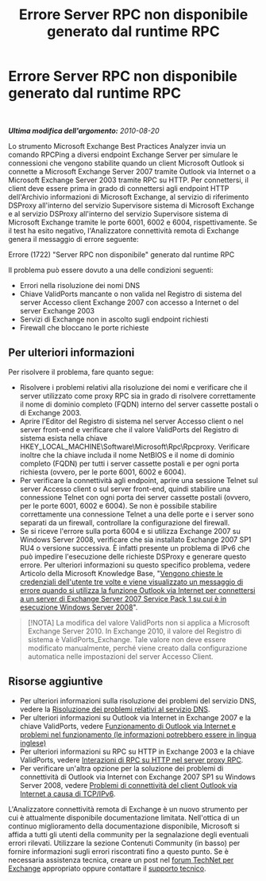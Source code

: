 ﻿---
title: Errore Server RPC non disponibile generato dal runtime RPC
TOCTitle: Errore Server RPC non disponibile generato dal runtime RPC
ms:assetid: db543644-c252-47ee-a70b-4f60770083dc
ms:mtpsurl: https://technet.microsoft.com/it-it/library/Dd439392(v=EXCHG.80)
ms:contentKeyID: 27341605
ms.date: 10/25/2013
mtps_version: v=EXCHG.80
_tocRel: dd439364(v=exchg.80)/toc.json
ms.translationtype: HT
---

# Errore Server RPC non disponibile generato dal runtime RPC

 

_**Ultima modifica dell'argomento:** 2010-08-20_

Lo strumento Microsoft Exchange Best Practices Analyzer invia un comando RPCPing a diversi endpoint Exchange Server per simulare le connessioni che vengono stabilite quando un client Microsoft Outlook si connette a Microsoft Exchange Server 2007 tramite Outlook via Internet o a Microsoft Exchange Server 2003 tramite RPC su HTTP. Per connettersi, il client deve essere prima in grado di connettersi agli endpoint HTTP dell'Archivio informazioni di Microsoft Exchange, al servizio di riferimento DSProxy all'interno del servizio Supervisore sistema di Microsoft Exchange e al servizio DSProxy all'interno del servizio Supervisore sistema di Microsoft Exchange tramite le porte 6001, 6002 e 6004, rispettivamente. Se il test ha esito negativo, l'Analizzatore connettività remota di Exchange genera il messaggio di errore seguente:

Errore (1722) "Server RPC non disponibile" generato dal runtime RPC

Il problema può essere dovuto a una delle condizioni seguenti:

  - Errori nella risoluzione dei nomi DNS  
  - Chiave ValidPorts mancante o non valida nel Registro di sistema del server Accesso client Exchange 2007 con accesso a Internet o del server Exchange 2003  
  - Servizi di Exchange non in ascolto sugli endpoint richiesti  
  - Firewall che bloccano le porte richieste  

## Per ulteriori informazioni

Per risolvere il problema, fare quanto segue:

  - Risolvere i problemi relativi alla risoluzione dei nomi e verificare che il server utilizzato come proxy RPC sia in grado di risolvere correttamente il nome di dominio completo (FQDN) interno del server cassette postali o di Exchange 2003.  
  - Aprire l'Editor del Registro di sistema nel server Accesso client o nel server front-end e verificare che il valore ValidPorts del Registro di sistema esista nella chiave HKEY\_LOCAL\_MACHINE\\Software\\Microsoft\\Rpc\\Rpcproxy. Verificare inoltre che la chiave includa il nome NetBIOS e il nome di dominio completo (FQDN) per tutti i server cassette postali e per ogni porta richiesta (ovvero, per le porte 6001, 6002 e 6004).  
  - Per verificare la connettività agli endpoint, aprire una sessione Telnet sul server Accesso client o sul server front-end, quindi stabilire una connessione Telnet con ogni porta dei server cassette postali (ovvero, per le porte 6001, 6002 e 6004). Se non è possibile stabilire correttamente una connessione Telnet a una delle porte e i server sono separati da un firewall, controllare la configurazione del firewall.  
  - Se si riceve l'errore sulla porta 6004 e si utilizza Exchange 2007 su Windows Server 2008, verificare che sia installato Exchange 2007 SP1 RU4 o versione successiva. È infatti presente un problema di IPv6 che può impedire l'esecuzione delle richieste DSProxy e generare questo errore. Per ulteriori informazioni su questo specifico problema, vedere Articolo della Microsoft Knowledge Base, "[Vengono chieste le credenziali dell'utente tre volte e viene visualizzato un messaggio di errore quando si utilizza la funzione Outlook via Internet per connettersi a un server di Exchange Server 2007 Service Pack 1 su cui è in esecuzione Windows Server 2008](http://go.microsoft.com/fwlink/?linkid=3052%26kbid=950138)".  


> [!NOTA]
> La modifica del valore ValidPorts non si applica a Microsoft Exchange Server 2010. In Exchange 2010, il valore del Registro di sistema è ValidPorts_Exchange. Tale valore non deve essere modificato manualmente, perché viene creato dalla configurazione automatica nelle impostazioni del server Accesso Client.



## Risorse aggiuntive

  - Per ulteriori informazioni sulla risoluzione dei problemi del servizio DNS, vedere la [Risoluzione dei problemi relativi al servizio DNS](http://go.microsoft.com/fwlink/?linkid=63003).  
  - Per ulteriori informazioni su Outlook via Internet in Exchange 2007 e la chiave ValidPorts, vedere [Funzionamento di Outlook via Internet e problemi nel funzionamento (le informazioni potrebbero essere in lingua inglese)](http://go.microsoft.com/fwlink/?linkid=148104)  
  - Per ulteriori informazioni su RPC su HTTP in Exchange 2003 e la chiave ValidPorts, vedere [Interazioni di RPC su HTTP nel server proxy RPC](http://go.microsoft.com/fwlink/?linkid=161819).  
  - Per verificare un'altra opzione per la soluzione dei problemi di connettività di Outlook via Internet con Exchange 2007 SP1 su Windows Server 2008, vedere [Problemi di connettività del client Outlook via Internet a causa di TCP/IPv6](http://go.microsoft.com/fwlink/?linkid=161821).  

L'Analizzatore connettività remota di Exchange è un nuovo strumento per cui è attualmente disponibile documentazione limitata. Nell'ottica di un continuo miglioramento della documentazione disponibile, Microsoft si affida a tutti gli utenti della community per la segnalazione degli eventuali errori rilevati. Utilizzare la sezione Contenuti Community (in basso) per fornire informazioni sugli errori riscontrati fino a questo punto. Se è necessaria assistenza tecnica, creare un post nel [forum TechNet per Exchange](http://go.microsoft.com/fwlink/?linkid=73420) appropriato oppure contattare il [supporto tecnico](http://go.microsoft.com/fwlink/?linkid=8158).

